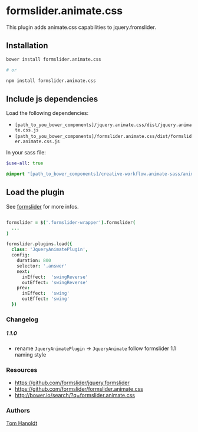# formslider.animate.css
This plugin adds animate.css capabilities to jquery.fromslider.
## Installation
```bash
bower install formslider.animate.css

# or

npm install formslider.animate.css
```

## Include js dependencies
Load the following dependencies:
  * `[path_to_you_bower_components]/jquery.animate.css/dist/jquery.animate.css.js`
  * `[path_to_you_bower_components]/formslider.animate.css/dist/formslider.animate.css.js`

In your sass file:
```sass
$use-all: true

@import "[path_to_bower_components]/creative-workflow.animate-sass/animate"
```


## Load the plugin
See [formslider](https://github.com/formslider/jquery.formslider) for more infos.

```coffee

formslider = $('.formslider-wrapper').formslider(
  ...
)

formslider.plugins.load({
  class: 'JqueryAnimatePlugin',
  config:
    duration: 800
    selector: '.answer'
    next:
      inEffect:  'swingReverse'
      outEffect: 'swingReverse'
    prev:
      inEffect:  'swing'
      outEffect: 'swing'
  })
```

### Changelog
##### 1.1.0
  * rename `JqueryAnimatePlugin` -> `JqueryAnimate` follow formslider 1.1 naming style


### Resources
  * https://github.com/formslider/jquery.formslider
  * https://github.com/formslider/formslider.animate.css
  * http://bower.io/search/?q=formslider.animate.css

### Authors

  [Tom Hanoldt](https://www.tomhanoldt.info)
